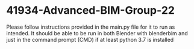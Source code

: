 # 41934-Advanced-BIM-Group-22

Please follow instructions provided in the main.py file for it to run as intended. It should be able to be run in both Blender with blenderbim and just in the command prompt (CMD) if at least python 3.7 is installed
